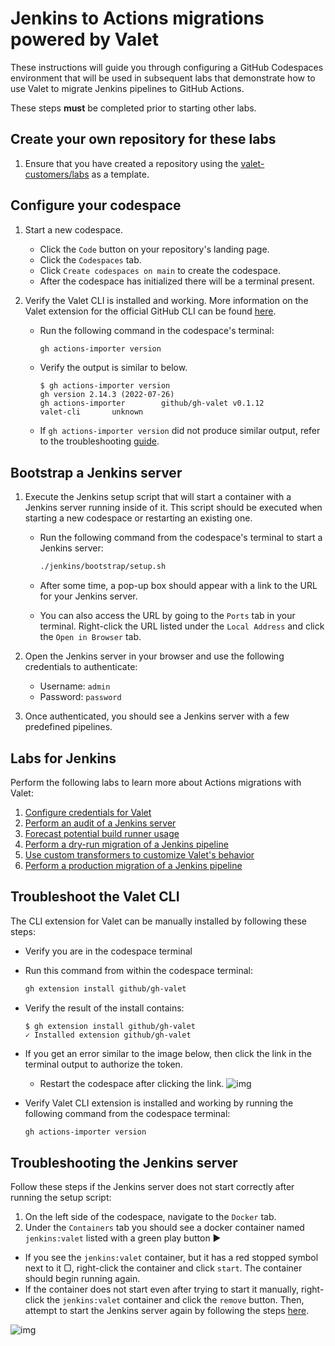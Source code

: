 # Jenkins to Actions migrations powered by Valet

These instructions will guide you through configuring a GitHub Codespaces environment that will be used in subsequent labs that demonstrate how to use Valet to migrate Jenkins pipelines to GitHub Actions.

These steps **must** be completed prior to starting other labs.

## Create your own repository for these labs

1. Ensure that you have created a repository using the [valet-customers/labs](https://github.com/valet-customers/labs) as a template.

## Configure your codespace

1. Start a new codespace.

    - Click the `Code` button on your repository's landing page.
    - Click the `Codespaces` tab.
    - Click `Create codespaces on main` to create the codespace.
    - After the codespace has initialized there will be a terminal present.

2. Verify the Valet CLI is installed and working. More information on the Valet extension for the official GitHub CLI can be found [here](https://github.com/github/gh-valet).

    - Run the following command in the codespace's terminal:

      ```bash
      gh actions-importer version
      ```

    - Verify the output is similar to below.

      ```console
      $ gh actions-importer version
      gh version 2.14.3 (2022-07-26)
      gh actions-importer        github/gh-valet v0.1.12
      valet-cli       unknown
      ```

    - If `gh actions-importer version` did not produce similar output, refer to the troubleshooting [guide](#troubleshoot-the-valet-cli).

## Bootstrap a Jenkins server

1. Execute the Jenkins setup script that will start a container with a Jenkins server running inside of it. This script should be executed when starting a new codespace or restarting an existing one.

    - Run the following command from the codespace's terminal to start a Jenkins server:

      ```bash
      ./jenkins/bootstrap/setup.sh
      ```

    - After some time, a pop-up box should appear with a link to the URL for your Jenkins server.

    - You can also access the URL by going to the `Ports` tab in your terminal. Right-click the URL listed under the `Local Address` and click the `Open in Browser` tab.

2. Open the Jenkins server in your browser and use the following credentials to authenticate:

    - Username: `admin`
    - Password: `password`

3. Once authenticated, you should see a Jenkins server with a few predefined pipelines.

## Labs for Jenkins

Perform the following labs to learn more about Actions migrations with Valet:

1. [Configure credentials for Valet](1-configure.md)
2. [Perform an audit of a Jenkins server](2-audit.md)
3. [Forecast potential build runner usage](3-forecast.md)
4. [Perform a dry-run migration of a Jenkins pipeline](4-dry-run.md)
5. [Use custom transformers to customize Valet's behavior](5-custom-transformers.md)
6. [Perform a production migration of a Jenkins pipeline](6-migrate.md)

## Troubleshoot the Valet CLI

The CLI extension for Valet can be manually installed by following these steps:

- Verify you are in the codespace terminal
- Run this command from within the codespace terminal:

  ```bash
  gh extension install github/gh-valet
  ```

- Verify the result of the install contains:

  ```console
  $ gh extension install github/gh-valet
  ✓ Installed extension github/gh-valet
  ```

- If you get an error similar to the image below, then click the link in the terminal output to authorize the token.
  - Restart the codespace after clicking the link.
  ![img](https://user-images.githubusercontent.com/26442605/169588015-9414404f-82b6-4d0f-89d4-5f0e6941b029.png)
- Verify Valet CLI extension is installed and working by running the following command from the codespace terminal:

  ```bash
  gh actions-importer version
  ```

## Troubleshooting the Jenkins server

Follow these steps if the Jenkins server does not start correctly after running the setup script:

1. On the left side of the codespace, navigate to the `Docker` tab.
2. Under the `Containers` tab you should see a docker container named `jenkins:valet` listed with a green play button ▶

- If you see the `jenkins:valet` container, but it has a red stopped symbol next to it ▢, right-click the container and click `start`. The container should begin running again.
- If the container does not start even after trying to start it manually, right-click the `jenkins:valet` container and click the `remove` button. Then, attempt to start the Jenkins server again by following the steps [here](#bootstrap-a-jenkins-server).

![img](https://user-images.githubusercontent.com/19557880/183770210-c0386616-656e-4fe9-9324-b410ad62c406.png)
